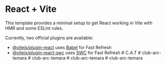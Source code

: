 # React + Vite

This template provides a minimal setup to get React working in Vite with HMR and some ESLint rules.

Currently, two official plugins are available:

- [@vitejs/plugin-react](https://github.com/vitejs/vite-plugin-react/blob/main/packages/plugin-react/README.md) uses [Babel](https://babeljs.io/) for Fast Refresh
- [@vitejs/plugin-react-swc](https://github.com/vitejs/vite-plugin-react-swc) uses [SWC](https://swc.rs/) for Fast Refresh
#   C . A . T  
 #   c l u b - a r c - t e m a r a  
 #   c l u b - a r c - t e m a r a  
 #   c l u b - a r c - t e m a r a  
 #   c l u b - a r c - t e m a r a  
 